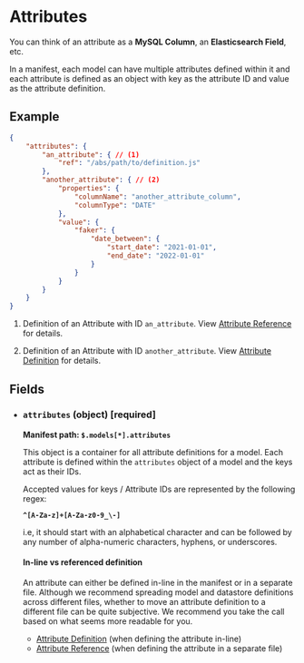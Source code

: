 # Attributes

You can think of an attribute as a **MySQL Column**, an **Elasticsearch Field**, etc.

In a manifest, each model can have multiple attributes defined within it and each attribute is defined as an object 
with key as the attribute ID and value as the attribute definition.

## Example

```json title="Attribute example"
{
	"attributes": {
		"an_attribute": { // (1)
			"ref": "/abs/path/to/definition.js"
		},
		"another_attribute": { // (2)
			"properties": {
				"columnName": "another_attribute_column",
				"columnType": "DATE"
			},
			"value": {
				"faker": {
					"date_between": {
						"start_date": "2021-01-01",
						"end_date": "2022-01-01"
					}
				}
			}
		}
	}
}
```

1. Definition of an Attribute with ID `an_attribute`. View [Attribute Reference](./attribute_reference.md) for details.
   
2. Definition of an Attribute with ID `another_attribute`. View [Attribute Definition](./attribute_definition.md) 
   for details.

## Fields

* ### `attributes` (object) [required]
	
	**Manifest path: `$.models[*].attributes`**

	This object is a container for all attribute definitions for a model. Each attribute is defined within the
  	`attributes` object of a model and the keys act as their IDs.
  
    Accepted values for keys / Attribute IDs are represented by the following regex:

    **`^[A-Za-z]+[A-Za-z0-9_\-]`**

    i.e, it should start with an alphabetical character and can be followed by any number of alpha-numeric characters, 
	hyphens, or underscores.
  
    #### In-line vs referenced definition

    An attribute can either be defined in-line in the manifest or in a separate file. Although we recommend 
  	spreading model and datastore definitions across different files, whether to move an attribute 
  	definition to a different file can be quite subjective. We recommend you take the call based on what seems more 
  	readable for you. 
    
    * [Attribute Definition](./attribute_definition.md) (when defining the attribute in-line)
    * [Attribute Reference](./attribute_reference.md) (when defining the attribute in a separate file)
    